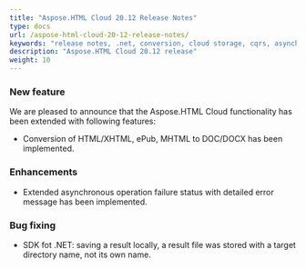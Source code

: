```yaml
---
title: "Aspose.HTML Cloud 20.12 Release Notes"
type: docs
url: /aspose-html-cloud-20-12-release-notes/
keywords: "release notes, .net, conversion, cloud storage, cqrs, asynchronous conversion, html to doc conversion"
description: "Aspose.HTML Cloud 20.12 release"
weight: 10
---
```


### New feature

We are pleased to announce that the Aspose.HTML Cloud functionality has been extended with following features:

- Conversion of HTML/XHTML, ePub, MHTML to DOC/DOCX has been implemented.

### Enhancements

- Extended asynchronous operation failure status with detailed error message has been implemented.

### Bug fixing

- SDK fot .NET: saving a result locally, a result file was stored with a target directory name, not its own name.



